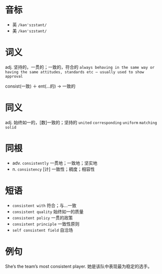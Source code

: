 # 音标

- 英 `/kən'sɪstənt/`
- 美 `/kən'sɪstənt/`

# 词义

adj. 坚持的，一贯的；一致的，符合的
`always behaving in the same way or having the same attitudes, standards etc – usually used to show approval`



consist(一致) ＋ ent(…的) → 一致的

# 同义

adj. 始终如一的，[数]一致的；坚持的
`united` `corresponding` `uniform` `matching` `solid`

# 同根

- adv. `consistently` 一贯地；一致地；坚实地
- n. `consistency` [计] 一致性；稠度；相容性

# 短语

- `consistent with` 符合；与…一致
- `consistent quality` 始终如一的质量
- `consistent policy` 一贯的政策
- `consistent principle` 一致性原则
- `self consistent field` 自洽场

# 例句

She’s the team’s most consistent player.
她是该队中表现最为稳定的选手。


